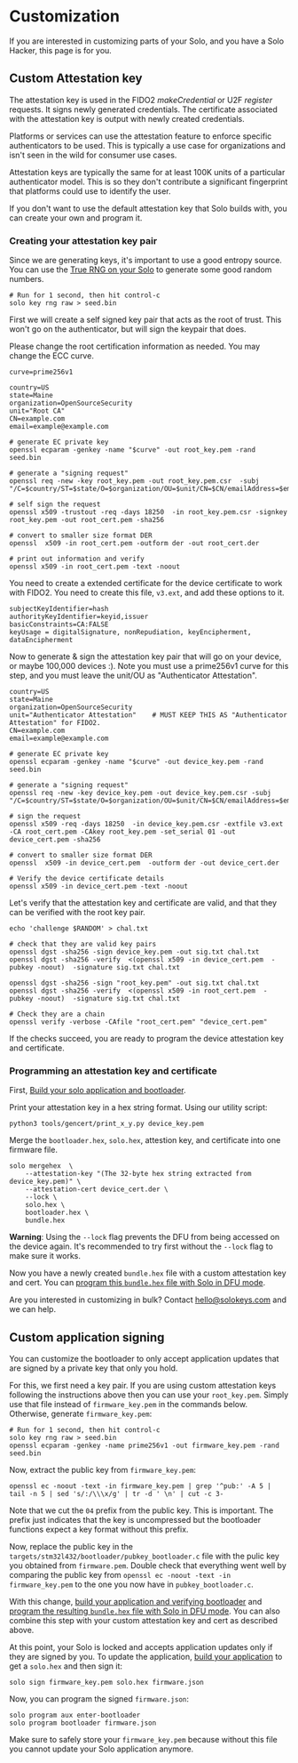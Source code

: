 # Customization

If you are interested in customizing parts of your Solo, and you have a Solo Hacker, this page is for you.

## Custom Attestation key

The attestation key is used in the FIDO2 *makeCredential* or U2F *register* requests.  It signs
newly generated credentials.  The certificate associated with the attestation key is output with newly created credentials.

Platforms or services can use the attestation feature to enforce specific authenticators to be used.
This is typically a use case for organizations and isn't seen in the wild for consumer use cases.

Attestation keys are typically the same for at least 100K units of a particular authenticator model.
This is so they don't contribute a significant fingerprint that platforms could use to identify the user.

If you don't want to use the default attestation key that Solo builds with, you can create your own
and program it.

### Creating your attestation key pair

Since we are generating keys, it's important to use a good entropy source.
You can use the [True RNG on your Solo](/solo/solo-extras) to generate some good random numbers.

```
# Run for 1 second, then hit control-c
solo key rng raw > seed.bin
```

First we will create a self signed key pair that acts as the root of trust.  This
won't go on the authenticator, but will sign the keypair that does.

Please change the root certification information as needed.  You may change the ECC curve.

```
curve=prime256v1

country=US
state=Maine
organization=OpenSourceSecurity
unit="Root CA"
CN=example.com
email=example@example.com

# generate EC private key
openssl ecparam -genkey -name "$curve" -out root_key.pem -rand seed.bin

# generate a "signing request"
openssl req -new -key root_key.pem -out root_key.pem.csr  -subj "/C=$country/ST=$state/O=$organization/OU=$unit/CN=$CN/emailAddress=$email"

# self sign the request
openssl x509 -trustout -req -days 18250  -in root_key.pem.csr -signkey root_key.pem -out root_cert.pem -sha256

# convert to smaller size format DER
openssl  x509 -in root_cert.pem -outform der -out root_cert.der

# print out information and verify
openssl x509 -in root_cert.pem -text -noout
```

You need to create a extended certificate for the device certificate to work with FIDO2.  You need to create this
file, `v3.ext`, and add these options to it.

```
subjectKeyIdentifier=hash
authorityKeyIdentifier=keyid,issuer
basicConstraints=CA:FALSE
keyUsage = digitalSignature, nonRepudiation, keyEncipherment, dataEncipherment
```

Now to generate & sign the attestation key pair that will go on your device, or maybe 100,000 devices :).
Note you must use a prime256v1 curve for this step, and you must leave the unit/OU as "Authenticator Attestation".

```
country=US
state=Maine
organization=OpenSourceSecurity
unit="Authenticator Attestation"    # MUST KEEP THIS AS "Authenticator Attestation" for FIDO2.
CN=example.com
email=example@example.com

# generate EC private key
openssl ecparam -genkey -name "$curve" -out device_key.pem -rand seed.bin

# generate a "signing request"
openssl req -new -key device_key.pem -out device_key.pem.csr -subj "/C=$country/ST=$state/O=$organization/OU=$unit/CN=$CN/emailAddress=$email"

# sign the request
openssl x509 -req -days 18250  -in device_key.pem.csr -extfile v3.ext -CA root_cert.pem -CAkey root_key.pem -set_serial 01 -out device_cert.pem -sha256

# convert to smaller size format DER
openssl  x509 -in device_cert.pem  -outform der -out device_cert.der

# Verify the device certificate details
openssl x509 -in device_cert.pem -text -noout
```

Let's verify that the attestation key and certificate are valid, and that they can be verified with the root key pair.

```
echo 'challenge $RANDOM' > chal.txt

# check that they are valid key pairs
openssl dgst -sha256 -sign device_key.pem -out sig.txt chal.txt
openssl dgst -sha256 -verify  <(openssl x509 -in device_cert.pem  -pubkey -noout)  -signature sig.txt chal.txt

openssl dgst -sha256 -sign "root_key.pem" -out sig.txt chal.txt
openssl dgst -sha256 -verify  <(openssl x509 -in root_cert.pem  -pubkey -noout)  -signature sig.txt chal.txt

# Check they are a chain
openssl verify -verbose -CAfile "root_cert.pem" "device_cert.pem"
```

If the checks succeed, you are ready to program the device attestation key and certificate.

### Programming an attestation key and certificate

First, [Build your solo application and bootloader](/solo/building).

Print your attestation key in a hex string format.  Using our utility script:

```
python3 tools/gencert/print_x_y.py device_key.pem
```

Merge the `bootloader.hex`, `solo.hex`, attestion key, and certificate into one firmware file.

```
solo mergehex  \
    --attestation-key "(The 32-byte hex string extracted from device_key.pem)" \
    --attestation-cert device_cert.der \
    --lock \
    solo.hex \
    bootloader.hex \
    bundle.hex
```

**Warning**: Using the `--lock` flag prevents the DFU from being accessed on the device again.  It's recommended to try first without the `--lock` flag to make sure it works.

Now you have a newly created `bundle.hex` file with a custom attestation key and cert.  You can [program this `bundle.hex` file
with Solo in DFU mode](/solo/programming#procedure).

Are you interested in customizing in bulk?  Contact hello@solokeys.com and we can help.

## Custom application signing

You can customize the bootloader to only accept application updates that are signed by a private key that only you hold.

For this, we first need a key pair.  If you are using custom attestation keys following the instructions above then you can use your `root_key.pem`.  Simply use that file instead of `firmware_key.pem` in the commands below.  Otherwise, generate `firmware_key.pem`:

```
# Run for 1 second, then hit control-c
solo key rng raw > seed.bin
openssl ecparam -genkey -name prime256v1 -out firmware_key.pem -rand seed.bin
```

Now, extract the public key from `firmware_key.pem`:

```
openssl ec -noout -text -in firmware_key.pem | grep '^pub:' -A 5 | tail -n 5 | sed 's/:/\\\x/g' | tr -d ' \n' | cut -c 3-
```

Note that we cut the `04` prefix from the public key.  This is important.  The prefix just indicates that the key is uncompressed but the bootloader functions expect a key format without this prefix.

Now, replace the public key in the `targets/stm32l432/bootloader/pubkey_bootloader.c` file with the pulic key you obtained from `firmware.pem`.  Double check that everything went well by comparing the public key from `openssl ec -noout -text -in firmware_key.pem` to the one you now have in `pubkey_bootloader.c`.

With this change, [build your application and verifying bootloader](/solo/building) and [program the resulting `bundle.hex` file with Solo in DFU mode](/solo/programming#procedure).  You can also combine this step with your custom attestation key and cert as described above.

At this point, your Solo is locked and accepts application updates only if they are signed by you.  To update the application, [build your application](/solo/building) to get a `solo.hex` and then sign it:

```
solo sign firmware_key.pem solo.hex firmware.json
```

Now, you can program the signed `firmware.json`:

```
solo program aux enter-bootloader
solo program bootloader firmware.json
```

Make sure to safely store your `firmware_key.pem` because without this file you cannot update your Solo application anymore.
